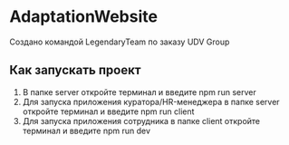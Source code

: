 <h1>AdaptationWebsite</h1>
Создано командой LegendaryTeam по заказу UDV Group
<h2>Как запускать проект</h2>
<ol>
  <li>В папке server откройте терминал и введите npm run server</li>
  <li>Для запуска приложения куратора/HR-менеджера в папке server откройте терминал и введите npm run client</li>
  <li>Для запуска приложения сотрудника в папке client откройте терминал и введите npm run dev</li>
</ol>
